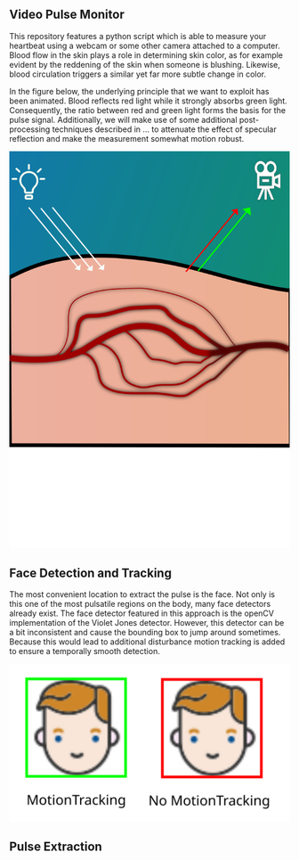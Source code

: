 ## Video Pulse Monitor

This repository features a python script which is able to measure your heartbeat using a webcam or some other camera attached to a computer. Blood flow in the skin plays a role in determining skin color, as for example evident by the reddening of the skin when someone is blushing. Likewise, blood circulation triggers a similar yet far more subtle change in color. 

In the figure below, the underlying principle that we want to exploit has been animated. Blood reflects red light while it strongly absorbs green light. Consequently, the ratio between red and green light forms the basis for the pulse signal. Additionally, we will make use of some additional post-processing techniques described in … to attenuate the effect of specular reflection and make the measurement somewhat motion robust.  

![Alt text](./underlying_principle.svg)



## Face Detection and Tracking


The most convenient location to extract the pulse is the face. Not only is this one of the most pulsatile regions on the body, many face detectors already exist. The face detector featured in this approach is the openCV implementation of the Violet Jones detector. However, this detector can be a bit inconsistent and cause the bounding box to jump around sometimes. Because this would lead to additional disturbance motion tracking is added to ensure a temporally smooth detection. 

![Alt text](./mtrack.svg)


## Pulse Extraction




